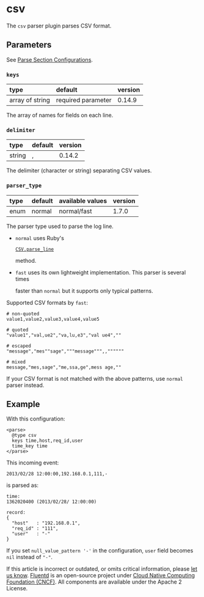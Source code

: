 # csv

The `csv` parser plugin parses CSV format.

## Parameters

See [Parse Section Configurations](../configuration/parse-section.md).

### `keys`

| type | default | version |
| :--- | :--- | :--- |
| array of string | required parameter | 0.14.9 |

The array of names for fields on each line.

### `delimiter`

| type | default | version |
| :--- | :--- | :--- |
| string | , | 0.14.2 |

The delimiter \(character or string\) separating CSV values.

### `parser_type`

| type | default | available values | version |
| :--- | :--- | :--- | :--- |
| enum | normal | normal/fast | 1.7.0 |

The parser type used to parse the log line.

* `normal` uses Ruby's

  [`CSV.parse_line`](http://ruby-doc.org/stdlib-2.4.1/libdoc/csv/rdoc/CSV.html#method-c-parse_line)

  method.

* `fast` uses its own lightweight implementation. This parser is several times

  faster than `normal` but it supports only typical patterns.

Supported CSV formats by `fast`:

```text
# non-quoted
value1,value2,value3,value4,value5

# quoted
"value1","val,ue2","va,lu,e3","val ue4",""

# escaped
"message","mes""sage","""message""",,""""""

# mixed
message,"mes,sage","me,ssa,ge",mess age,""
```

If your CSV format is not matched with the above patterns, use `normal` parser instead.

## Example

With this configuration:

```text
<parse>
  @type csv
  keys time,host,req_id,user
  time_key time
</parse>
```

This incoming event:

```text
2013/02/28 12:00:00,192.168.0.1,111,-
```

is parsed as:

```text
time:
1362020400 (2013/02/28/ 12:00:00)

record:
{
  "host"   : "192.168.0.1",
  "req_id" : "111",
  "user"   : "-"
}
```

If you set `null_value_pattern '-'` in the configuration, `user` field becomes `nil` instead of `"-"`.

If this article is incorrect or outdated, or omits critical information, please [let us know](https://github.com/fluent/fluentd-docs-gitbook/issues?state=open). [Fluentd](http://www.fluentd.org/) is an open-source project under [Cloud Native Computing Foundation \(CNCF\)](https://cncf.io/). All components are available under the Apache 2 License.

